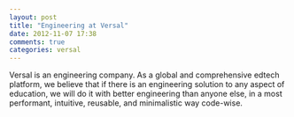 ```yaml
---
layout: post
title: "Engineering at Versal"
date: 2012-11-07 17:38
comments: true
categories: versal
---
```


Versal is an engineering company.  As a global and comprehensive edtech platform, we believe that if there is an engineering solution to any aspect of education, we will do it with better engineering than anyone else, in a most performant, intuitive, reusable, and minimalistic way code-wise.